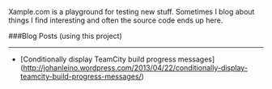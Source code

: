 Xample.com is a playground for testing new stuff. Sometimes I blog about things I find interesting and often the source code ends up here.

###Blog Posts (using this project)
***
* [Conditionally display TeamCity build progress messages] (http://johanleino.wordpress.com/2013/04/22/conditionally-display-teamcity-build-progress-messages/)






